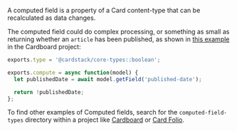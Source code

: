A computed field is a property of a Card content-type that can be recalculated as data changes.

The computed field could do complex processing, or something as small as returning whether an `article` has been published, as shown in [this example](https://github.com/cardstack/cardboard/blob/v0.14.49/cards/article/cardstack/computed-field-types/is-draft.js) in the Cardboard project:

```js
exports.type = '@cardstack/core-types::boolean';

exports.compute = async function(model) {
  let publishedDate = await model.getField('published-date');

  return !publishedDate;
};
```

To find other examples of Computed fields, search for the `computed-field-types` directory within a project like [Cardboard](https://github.com/cardstack/cardboard) or [Card Folio](https://github.com/cardstack/portfolio).